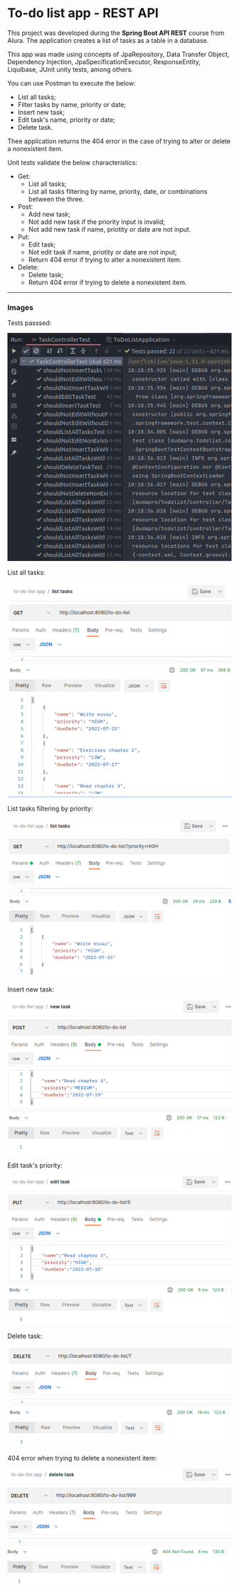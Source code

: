 # To-do list app - REST API

This project was developed during the **Spring Boot API REST** course from Alura. The application creates a list of tasks as a table in a database.

This app was made using concepts of JpaRepository, Data Transfer Object, Dependency Injection, JpaSpecificationExecutor, ResponseEntity, Liquibase, JUnit unity tests, among others.

You can use Postman to execute the below:

- List all tasks;
- Filter tasks by name, priority or date;
- Insert new task;
- Edit task's name, priority or date;
- Delete task.

Thee application returns the 404 error in the case of trying to alter or delete a nonexistent item. 

Unit tests validate the below characteristics:

- Get:
  - List all tasks;
  - List all tasks filtering by name, priority, date, or combinations between the three.
- Post:
  - Add new task;
  - Not add new task if the priority input is invalid;
  - Not add new task if name, priotity or date are not input.
- Put:
  - Edit task;
  - Not edit task if name, priotity or date are not input;
  - Return 404 error if trying to alter a nonexistent item.
- Delete:
  - Delete task;
  - Return 404 error if trying to delete a nonexistent item.

---

### Images

Tests passsed:

![Tests](images/tests-passed.png)

List all tasks:

![List](images/list.png)

List tasks filtering by priority:

![List by priority](images/filtered-list.png)

Insert new task:

![Insert](images/insert.png)

Edit task's priority:

![Edit](images/edit.png)

Delete task:

![Delete](images/delete.png)

404 error when trying to delete a nonexistent item:

![Error 404](images/error-404.png)
